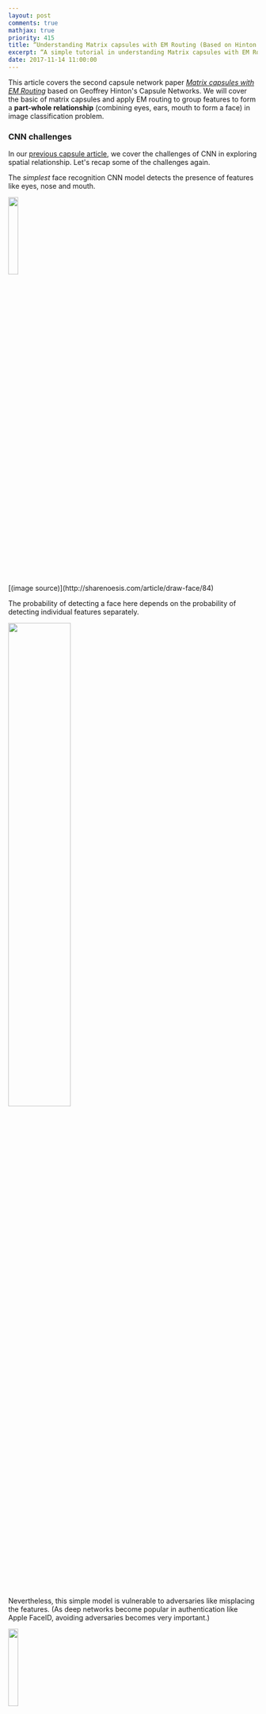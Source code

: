 ```yaml
---
layout: post
comments: true
mathjax: true
priority: 415
title: “Understanding Matrix capsules with EM Routing (Based on Hinton's Capsule Networks)”
excerpt: “A simple tutorial in understanding Matrix capsules with EM Routing in Capsule Networks”
date: 2017-11-14 11:00:00
---
```


This article covers the second capsule network paper [_Matrix capsules with EM Routing_](https://openreview.net/pdf?id=HJWLfGWRb) based on Geoffrey Hinton's Capsule Networks. We will cover the basic of matrix capsules and apply EM routing to group features to form a **part-whole relationship** (combining eyes, ears, mouth to form a face) in image classification problem.

### CNN challenges

In our [previous capsule article](https://jhui.github.io/2017/11/03/Dynamic-Routing-Between-Capsules/), we cover the challenges of CNN in exploring spatial relationship. Let's recap some of the challenges again.

The _simplest_ face recognition CNN model detects the presence of features like eyes, nose and mouth.

<div class="imgcap">
<img src="/assets/capsule/sface.jpg" style="border:none;width:20%;">
</div>
[(image source)](http://sharenoesis.com/article/draw-face/84)

The probability of detecting a face here depends on the probability of detecting individual features separately.

<div class="imgcap">
<img src="/assets/capsule/face3.jpg" style="border:none;width:50%;">
</div>

Nevertheless, this simple model is vulnerable to adversaries like misplacing the features. (As deep networks become popular in authentication like Apple FaceID, avoiding adversaries becomes very important.)

<div class="imgcap">
<img src="/assets/capsule/sface2.jpg" style="border:none;width:20%;">
</div>

Another shortcoming of CNN is handling different viewpoints. 

<div class="imgcap">
<img src="/assets/capsule/sface3.jpg" style="border:none;width:60%;">
</div>

To identify the three different viewpoints above as a face, a CNN model may build neurons in learning different feature orientations. 

<div class="imgcap">
<img src="/assets/capsule/cnn1.jpg" style="border:none;">
</div>

Nevertheless this tends to memorize the dataset rather than generalize a solution. It requires extensive training datapoints to have reasonable coverage of different variant combinations. MNist dataset contains 55,000 training data. i.e. 5,500 samples per digits. However, it is unlikely that children need to read this large amount of samples to learn digits. Our existing deep learning models including CNN seem inefficient in utilizing datapoints.



### Matrix capsule

In matrix capsule, we do not want to detect features in combinations with the viewpoint variants (spatial orientation). Instead, we want to detecting a face as simple as below regardless of the viewpoint variants.

<div class="imgcap">
<img src="/assets/capsule/c1.jpg" style="border:none;width:50%;">
</div>

A neuron in deep learning captures the likeliness of a feature. In a matrix capsule, it also captures a 4x4 pose matrix. 

<div class="imgcap">
<img src="/assets/capsule/capp.png" style="border:none;width:40%;">
</div>
(Source from the Matrix capsules with EM routing)

### Gaussian mixture model & Expectation Maximization (EM)

We will take a short break to understand EM. A Gaussian mixture model clusters datapoints into a mixture of Gaussian distributions.

<div class="imgcap">
<img src="/assets/capsule/em.gif" style="border:none;width:40%">
</div>

(Image source wikipedia)

For a Gaussian mixture model with two clusters, we start with a random initialization of clusters $$ G_1 = (\mu_1, \sigma^2_1) $$ and $$ G_2 = (\mu_2, \sigma^2_2) $$. Expectation Maximization (EM) algorithm tries to fit the training datapoints into $$G_1$$ and $$G_2$$ and then re-compute $$\mu$$ and $$ \sigma$$ for $$G_1$$ and $$G_2$$ based on Gaussian distribution. The iteration continues until the solution converged such that the probability of seeing all datapoints is maximized with $$G_1$$ and $$G_2$$ distribution.

The probability of $$x$$ given the cluster $$G_1$$ is:

$$
\begin{split}
P(x \vert G_1 ) & = \frac{1}{\sigma_1\sqrt{2\pi}}e^{-(x - \mu_1)^{2}/2\sigma_1^{2} } \\
\end{split}
$$

At each iteration, we start with 2 Gaussian distributions which we later re-calculate its $$\mu$$ and $$\sigma$$ based on the datapoints.
<div class="imgcap">
<img src="/assets/ml/GM1.png" style="border:none;width:60%">
</div>

Eventually, we will converge to two Gaussian distributions that maximize the likelihood of the datapoints.
<div class="imgcap">
<img src="/assets/ml/GM2.png" style="border:none;width:60%">
</div>

### Using EM for Routing-By-Agreement

A higher level feature (a face) is detected by looking for agreement between votes from the capsules one layer below. A **vote** $$v$$ is computed by multipling the pose matrix of capsule $$i$$ with a **viewpoint invariant transformation** $$W_{ic}$$ (from capsule $$i$$ to capsule $$c$$ above). The probability that a capsule is assigned to capsule $$c$$ (as a part-whole relationship) is based on the proximity of the vote coming from that capsule to the votes coming from other capsules that are assigned to capsule $$c$$. 
   
$$W_{ic}$$ is learned discriminatively (through cost function and backpropagation). This linear transformation likely maps related features closer together while pull un-related features further away. Conceptually, capsules corresponding to votes with close proximity are grouped (clustered) together to be represented by capsule $$c$$.

<div class="imgcap">
<img src="/assets/capsule/adv2.jpg" style="border:none;width:70%">
</div>

> EM  routing is a Routing-By-Agreement because it groups capsules together that make similar votes.

In theory, it can explore the spatial ordering of features.  For example, it tranforms related features closer while maintains relative spatial information. But for the adversary images below, the transformation may actually pull the mouth away and therefore will not be grouped as part of the face.

<div class="imgcap">
<img src="/assets/capsule/adv.jpg" style="border:none;width:60%">
</div>

Even a viewpoint may change, the pose matrices for the eye, mouth and ears will change in a co-ordinate way such that the agreement between votes from different parts remains the same. EM locates cluster and have the benefit of grouping related features regardless of the viewpoint variant. (regardless of looking at a face from the front or slightly from the side) With EM routing, we should detect a face easier without over extensive training data with different viewpoints.

<div class="imgcap">
<img src="/assets/capsule/face21.jpg" style="border:none;width:40%">
</div>

> New capsules and routing algorithm will hopefully build higher level structures much easier and much effectively with less training data.

#### Capsule assignment

EM Routing determines how capsules are activated by capsules in the layer below. For example, the high activation in the eye, nose and mouth capsule should trigger the activation of the face capsule. The **assignment probabilities** $$r_i$$ measures how much capsule $$i$$ is related with capsule $$c$$. For example, to eliminate the influence of the hand capsule on the face capsule, the assignment probability between the face and the hand is zero.

<div class="imgcap">
<img src="/assets/capsule/c2.jpg" style="border:none;width:80%">
</div>

The value of $$r_i$$ is calculated iteratively using the EM routing discussed below. (Note: we try to match the index scheme here with the one used in the technical paper even sometimes it looks confusing.)

### Calculate capsule activation

Let $$ v_{ih} $$ be the value on dimension h of the vote from capsule $$i$$ to capsule $$c$$. $$ v_{ih} $$ is the product of the pose matrix for capsule $$i$$ and the transformation matrix $$W_{ic}$$. The capsule $$c$$ is modeled by a Gaussian ($$\mu_h$$ and $$\sigma_h$$ for the dimension h). The probability distribution for $$ v_{ih} $$ is (follow a Gaussian distribution):

$$
\begin{split}
P_{ih} & = \frac{1}{\sqrt{2 \pi \sigma^2_h}} \exp{(- \frac{(v_{ih}-\mu_h)^2}{2 \sigma^2_h})} \\
\ln(P_{ih}) &= - \frac{(v_{ih}-\mu_h)^2}{2 \sigma^2_h} - \ln(\sigma_h) - \frac{\ln(2 \pi)}{2} \\
\end{split}
$$

Hence, $$\ln(P_{ih})$$ is the negative likelihood of whether capsule $$i$$ should activate capsule $$c$$. 

$$
\begin{split}
cost_h &= \sum_i - r_i \ln(P_{ih}) \\
&= \frac{\sum_i r_i \sigma^2_h}{2 \sigma^2_h} + (\ln(\sigma_h) + \frac{\ln(2 \pi)}{2}) \sum_i r_i \\
&= (\ln(\sigma_h) + k) \sum_i r_i  \quad \text{which k is a constant}
\end{split}
$$

$$cost_h$$ calculates the cost of having the lower layer capsules being part of capsule $$c$$. Since capsules are not equally related to capsule $$c$$, we pro-rated the cost with the **assignment probabilities** $$r_i$$. If $$cost_h$$ is low, we are more likely to activate the face capsule.

The activation of the capsule $$c$$ is calculated by

$$
a_c = sigmoid(\lambda(b - \sum_h cost_h))
$$

which $$-b$$ represents the cost of describing the mean of capsule c and λ is an inverse temperature
parameter. $$b$$ will be learned discriminatively using backpropagation and we set a fixed schedule for λ which is a hyper-parameter.

Here is the algorithm in computing the capsule activation of the next level as well as the mean of the upper level capsule.

<div class="imgcap">
<img src="/assets/capsule/al1.png" style="border:none;width:40%">
</div>

We start with the activation $$\alpha$$ for capsules in level L and the vote $$v$$ computed for level l+1 from level l. We initially set the assignment probability to be uniformly distributed. We call M-step to compute the $$\mu$$, $$\sigma$$ and the activation for the capsules in layer L+1. Then we call E-step to recompute the assignment probabilities $$r_i$$ based on how well the prediction match with other capsules. We re-iterate the process $$t$$ (default 3) times to finalize the activation and $$\mu$$ for the capsules in level L+1.

In M-step, we calculate $$\mu$$ and $$\sigma$$ based on the activation, votes $$v$$ and the assignment probability for lower layer capsules. Then we compute the new activation for the capsule. $$ \beta_{\nu} $$ and $$ \beta_{\alpha}$$ is trained discriminatively. However, the paper is not clear on what are the input parameters in learning those values.

<div class="imgcap">
<img src="/assets/capsule/al2.png" style="border:none;width:80%">
</div>

In E-step, we re-calculate the probability based on the new $$\mu$$ and $$\sigma$$ and re-calculate the assignment probability. The assignment is increased if the vote is close to the $$\mu$$ of the new cluster.

<div class="imgcap">
<img src="/assets/capsule/al3.png" style="border:none;width:80%">
</div>

### Capsule Network

The architect of using Matrix capsule:

<div class="imgcap">
<img src="/assets/capsule/cape.png" style="border:none;width:80%">
</div>

ReLU Conv1 is a regular convolution layer with a 5x5 filter and a stride of 2 outputting 32 channels ($$A=32$$ feature maps) using ReLU activation.

We apply a 1x1 filter to transform the 32 channels into 32 ($$B=32$$) primary capsules which contain a 4x4 pose matrix and 1 scalar for the activation. Therefore it takes $$ A \times B \times (4 \times 4 + 1) $$ 1x1 filters.

It then follows by a convolution capsule layer ConvCaps1 with a 3x3 filters ($$K=3$$) and a stride of 2. ConvCaps1 is very similar to a regular convolution layer with the exception that it takes capsules as input and output capsules. ConvCaps2 is similar to ConvCaps1 except that ConvCaps2 has a stride of 1. ConvCaps2 connects to the Class Capsules which have one capsule per class. (5 classes $$E=5$$) 

In CNN, a filter is shared in generate each filter map. So it detects a specific feature regardless of the location in the image. In Class Capsules, the transformation matrix is shared in extracting the same capsule feature. (e.g. face) It also adds the scaled x, y coordinate of the center of the receptive field of each capsule to the first two elements of the vote. This is called **Coordinate Addition**. This helps the transformations to produce those two elements that represent the position of the feature relative to the center of the capsule’s receptive field.

The routing is performed between adjacent capsule layers. For convolutional capsules, each capsule in layer L + 1 are connected to capsules within its receptive field in layer L only. 



